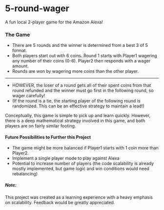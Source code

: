 # 5-round-wager
A fun local 2-player game for the Amazon Alexa!

### The Game
* There are 5 rounds and the winner is determined from a best 3 of 5 format.
* Both players start out with 6 coins. Round 1 starts with Player1 wagering any number of their coins (0-6). Player2 then responds with a wager amount.
* Rounds are won by wagering more coins than the other player.
***
* HOWEVER, the loser of a round gets all of their spent coins from that round refunded and the winner must go first in the following round, so wager carefully!
* (If the round is a tie, the starting player of the following round is randomized. This can be an effective strategy to maintain a lead!)

Conceptually, this game is simple to pick up and learn quickly. However, there is a deep mathematical strategy involved in this game, and both players are on fairly similar footing.

#### Future Possibilities to Further this Project
* The game might be more balanced if Player1 starts with 1 coin more than Player2.
* Implement a single player mode to play against Alexa
* Potential to increase number of players (the code scalability is already mostly implemented, but game logic and win conditions would need rebalancing)

##### Note:
This project was created as a learning experience with a heavy emphasis on scalability. Feedback would be greatly appreciated.
